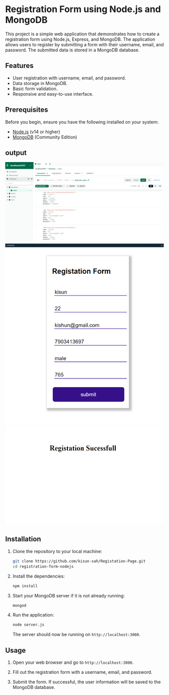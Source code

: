 # Registration Form using Node.js and MongoDB

This project is a simple web application that demonstrates how to create a registration form using Node.js, Express, and MongoDB. The application allows users to register by submitting a form with their username, email, and password. The submitted data is stored in a MongoDB database.


## Features

- User registration with username, email, and password.
- Data storage in MongoDB.
- Basic form validation.
- Responsive and easy-to-use interface.

## Prerequisites

Before you begin, ensure you have the following installed on your system:

- [Node.js](https://nodejs.org/) (v14 or higher)
- [MongoDB](https://www.mongodb.com/) (Community Edition)



## output 
 ![Mongo DB](/img/1.png)
  ![Registration page](/img/2.png)
   ![completed page](/img/3.png)



## Installation

1. Clone the repository to your local machine:

    ```bash
    git clone https://github.com/kisun-sah/Registation-Page.git
    cd registration-form-nodejs
    ```

2. Install the dependencies:

    ```bash
    npm install
    ```

3. Start your MongoDB server if it is not already running:

    ```bash
    mongod
    ```

4. Run the application:

    ```bash
    node server.js
    ```

    The server should now be running on `http://localhost:3000`.

## Usage

1. Open your web browser and go to `http://localhost:3000`.

2. Fill out the registration form with a username, email, and password.

3. Submit the form. If successful, the user information will be saved to the MongoDB database.


